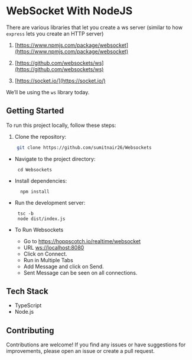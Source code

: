 
# WebSocket With NodeJS

There are various libraries that let you create a ws server (similar to how `express` lets you create an HTTP server)

1.  [https://www.npmjs.com/package/websocket](https://www.npmjs.com/package/websocket)

2.  [https://github.com/websockets/ws](https://github.com/websockets/ws)

3.  [https://socket.io/](https://socket.io/)

We’ll be using the `ws` library today.

## Getting Started

To run this project locally, follow these steps:

1. Clone the repository:

```bash
	git clone https://github.com/sumitnair26/Websockets
```

 - Navigate to the project directory:

		cd Websockets

 - Install dependencies:

		 npm install

 - Run the development server:
	
	    tsc -b
		node dist/index.js
	

 - To Run Websockets
	 - Go to https://hoppscotch.io/realtime/websocket
	 - URL [ws://localhost:8080](ws://localhost:8080)
	 - Click on Connect.
     - Run in Multiple Tabs 
	 - Add Message and click on Send.
     - Sent Message can be seen on all connections.


## Tech Stack
-   TypeScript
-   Node.js

## Contributing

Contributions are welcome! If you find any issues or have suggestions for improvements, please open an issue or create a pull request.
